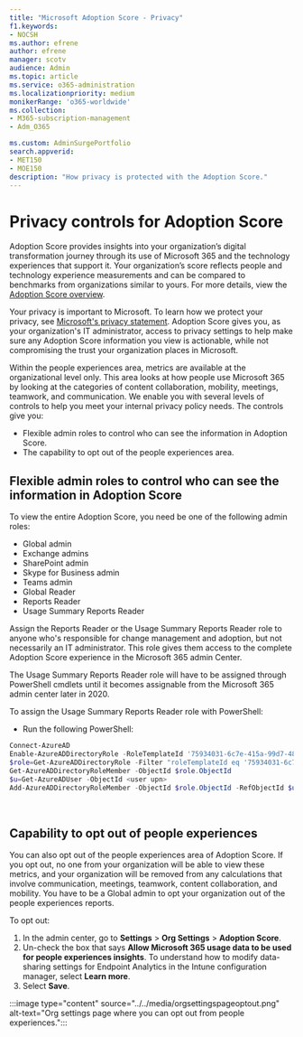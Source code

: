 ```yaml
---
title: "Microsoft Adoption Score - Privacy"
f1.keywords:
- NOCSH
ms.author: efrene
author: efrene
manager: scotv
audience: Admin
ms.topic: article
ms.service: o365-administration
ms.localizationpriority: medium
monikerRange: 'o365-worldwide'
ms.collection: 
- M365-subscription-management 
- Adm_O365

ms.custom: AdminSurgePortfolio
search.appverid:
- MET150
- MOE150
description: "How privacy is protected with the Adoption Score."
---
```


# Privacy controls for Adoption Score

Adoption Score provides insights into your organization’s digital transformation journey through its use of Microsoft 365 and the technology experiences that support it.  Your organization’s score reflects people and technology experience measurements and can be compared to benchmarks from organizations similar to yours. For more details, view the [Adoption Score overview](adoption-score.md).

Your privacy is important to Microsoft. To learn how we protect your privacy, see [Microsoft's privacy statement](https://privacy.microsoft.com/privacystatement). Adoption Score gives you, as your organization's IT administrator, access to privacy settings to help make sure any Adoption Score information you view is actionable, while not compromising the trust your organization places in Microsoft.

Within the people experiences area, metrics are available at the organizational level only. This area looks at how people use Microsoft 365 by looking at the categories of content collaboration, mobility, meetings, teamwork, and communication. We enable you with several levels of controls to help you meet your internal privacy policy needs.
The controls give you:

- Flexible admin roles to control who can see the information in Adoption Score.
- The capability to opt out of the people experiences area.

## Flexible admin roles to control who can see the information in Adoption Score

To view the entire Adoption Score, you need be one of the following admin roles:

- Global admin
- Exchange admins
- SharePoint admin
- Skype for Business admin
- Teams admin
- Global Reader
- Reports Reader
- Usage Summary Reports Reader

Assign the Reports Reader or the Usage Summary Reports Reader role to anyone who's responsible for change management and adoption, but not necessarily an IT administrator. This role gives them access to the complete Adoption Score experience in the Microsoft 365 admin Center.

The Usage Summary Reports Reader role will have to be assigned through PowerShell cmdlets until it becomes assignable from the Microsoft 365 admin center later in 2020.

To assign the Usage Summary Reports Reader role with PowerShell:

- Run the following PowerShell:

```powershell
Connect-AzureAD
Enable-AzureADDirectoryRole -RoleTemplateId '75934031-6c7e-415a-99d7-48dbd49e875e'
$role=Get-AzureADDirectoryRole -Filter "roleTemplateId eq '75934031-6c7e-415a-99d7-48dbd49e875e'"
Get-AzureADDirectoryRoleMember -ObjectId $role.ObjectId
$u=Get-AzureADUser -ObjectId <user upn>
Add-AzureADDirectoryRoleMember -ObjectId $role.ObjectId -RefObjectId $u.ObjectId
```

</br>


## Capability to opt out of people experiences

You can also opt out of the people experiences area of Adoption Score. If you opt out, no one from your organization will be able to view these metrics, and your organization will be removed from any calculations that involve communication, meetings, teamwork, content collaboration, and mobility. You have to be a Global admin to opt your organization out of the people experiences reports.

To opt out:

1. In the admin center, go to **Settings**  >  **Org Settings** > **Adoption Score**.
2. Un-check the box that says  **Allow Microsoft 365 usage data to be used for people experiences insights**. To understand how to modify data-sharing settings for Endpoint Analytics in the Intune configuration manager, select **Learn more**.
3. Select  **Save**.

:::image type="content" source="../../media/orgsettingspageoptout.png" alt-text="Org settings page where you can opt out from people experiences.":::
